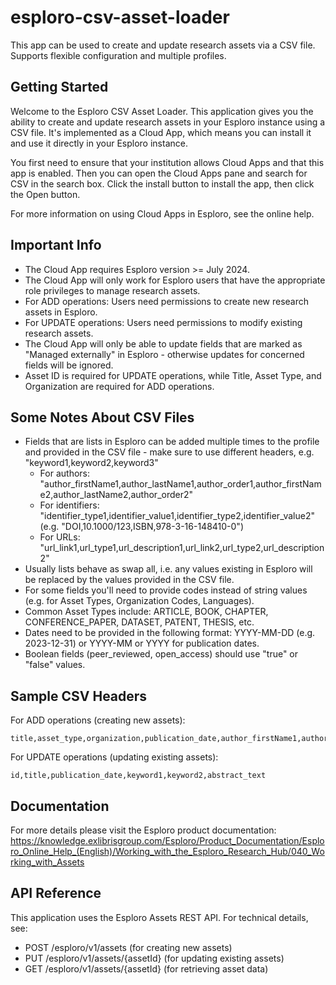 # esploro-csv-asset-loader
 This app can be used to create and update research assets via a CSV file. Supports flexible configuration and multiple profiles.

## Getting Started
Welcome to the Esploro CSV Asset Loader. This application gives you the ability to create and update research assets in your Esploro instance using a CSV file. It's implemented as a Cloud App, which means you can install it and use it directly in your Esploro instance.

You first need to ensure that your institution allows Cloud Apps and that this app is enabled. Then you can open the Cloud Apps pane and search for CSV in the search box. Click the install button to install the app, then click the Open button.

For more information on using Cloud Apps in Esploro, see the online help.

## Important Info
- The Cloud App requires Esploro version >= July 2024.
- The Cloud App will only work for Esploro users that have the appropriate role privileges to manage research assets.
- For ADD operations: Users need permissions to create new research assets in Esploro.
- For UPDATE operations: Users need permissions to modify existing research assets.
- The Cloud App will only be able to update fields that are marked as "Managed externally" in Esploro - otherwise updates for concerned fields will be ignored.
- Asset ID is required for UPDATE operations, while Title, Asset Type, and Organization are required for ADD operations.

## Some Notes About CSV Files
- Fields that are lists in Esploro can be added multiple times to the profile and provided in the CSV file - make sure to use different headers, e.g. "keyword1,keyword2,keyword3"
  - For authors: "author_firstName1,author_lastName1,author_order1,author_firstName2,author_lastName2,author_order2"
  - For identifiers: "identifier_type1,identifier_value1,identifier_type2,identifier_value2" (e.g. "DOI,10.1000/123,ISBN,978-3-16-148410-0")
  - For URLs: "url_link1,url_type1,url_description1,url_link2,url_type2,url_description2"
- Usually lists behave as swap all, i.e. any values existing in Esploro will be replaced by the values provided in the CSV file.
- For some fields you'll need to provide codes instead of string values (e.g. for Asset Types, Organization Codes, Languages).
- Common Asset Types include: ARTICLE, BOOK, CHAPTER, CONFERENCE_PAPER, DATASET, PATENT, THESIS, etc.
- Dates need to be provided in the following format: YYYY-MM-DD (e.g. 2023-12-31) or YYYY-MM or YYYY for publication dates.
- Boolean fields (peer_reviewed, open_access) should use "true" or "false" values.

## Sample CSV Headers
For ADD operations (creating new assets):
```
title,asset_type,organization,publication_date,author_firstName1,author_lastName1,keyword1,keyword2
```

For UPDATE operations (updating existing assets):
```
id,title,publication_date,keyword1,keyword2,abstract_text
```

## Documentation
For more details please visit the Esploro product documentation:
https://knowledge.exlibrisgroup.com/Esploro/Product_Documentation/Esploro_Online_Help_(English)/Working_with_the_Esploro_Research_Hub/040_Working_with_Assets

## API Reference
This application uses the Esploro Assets REST API. For technical details, see:
- POST /esploro/v1/assets (for creating new assets)
- PUT /esploro/v1/assets/{assetId} (for updating existing assets)
- GET /esploro/v1/assets/{assetId} (for retrieving asset data)
